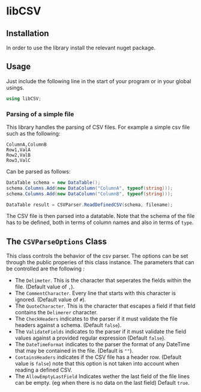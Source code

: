 # libCSV

## Installation
In order to use the library install the relevant nuget package.

## Usage
Just include the following line in the start of your program or in your global usings.
```csharp
using libCSV;
```

### Parsing of a simple file

This library handles the parsing of CSV files. For example a simple csv file such as the following:
```
ColumnA,ColumnB
Row1,ValA
Row2,ValB
Row3,ValC
```
Can be parsed as follows:
```csharp
DataTable schema = new DataTable();
schema.Columns.Add(new DataColumn("ColumnA", typeof(string)));
schema.Columns.Add(new DataColumn("ColumnB", typeof(string)));

DataTable result = CSVParser.ReadDefinedCSV(schema, filename);
```
The CSV file is then parsed into a datatable. Note that the schema of the file
has to be defined, both in terms of column names and also in terms of `type`.

## The `CSVParseOptions` Class
This class controls the behavior of the csv parser. The options can be set through the public properies
of this class instance. The parameters that can be controlled are the following :
- The `Delimeter`. This is the character that seperates the fields within the file. (Default value of `,`).
- The `CommentCharacter`. Every line that starts with this character is ignored. (Default value of `#`).
- The `QuoteCharacter`. This is the character that escapes a field if that field contains the `Delimerer` character.
- The `CheckHeaders` indicates to the parser if it must validate the file headers against a schema. (Default `false`).
- The `ValidateFields` indicates to the parser if it must validate the field values against a provided regular expression (Default `false`).
- The `DateTimeFormat` indicates to the parser the format of any DateTime that may be contained in the file. (Default is `""`).
- `ContainsHeaders` indicates if the CSV file has a header row. (Default value is `false`) note that this option is not taken into account when reading a defined CSV.
- The `AllowEmptyLastField` Indicates wether the last field of the file lines can be empty. (eg when there is no data on the last field) Default `true`.